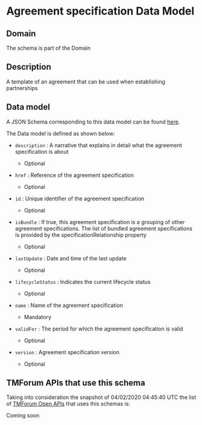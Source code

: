 # Agreement specification Data Model

## Domain

The  schema is part of the  Domain

## Description

A template of an agreement that can be used when establishing partnerships

## Data model

A JSON Schema corresponding to this data model can be found
[here](https://github.com/tmforum-rand/schemas/blob/candidates/EngagedParty/AgreementSpecification.schema.json).

The Data model is defined as shown below:
- `description` : A narrative that explains in detail what the agreement specification is about

  - Optional

- `href` : Reference of the agreement specification

  - Optional

- `id` : Unique identifier of the agreement specification

  - Optional

- `isBundle` : If true, this agreement specification is a grouping of other agreement specifications. The list of bundled agreement specifications is provided by the specificationRelationship property

  - Optional

- `lastUpdate` : Date and time of the last update

  - Optional

- `lifecycleStatus` : Indicates the current lifecycle status

  - Optional

- `name` : Name of the agreement specification

  - Mandatory

- `validFor` : The period for which the agreement specification is valid

  - Optional

- `version` : Agreement specification version

  - Optional





## TMForum APIs that use this schema

Taking into consideration the snapshot of 04/02/2020 04:45:40 UTC the list of [TMForum Open APIs](https://www.tmforum.org/open-apis/) that uses this schemas is:

Coming soon